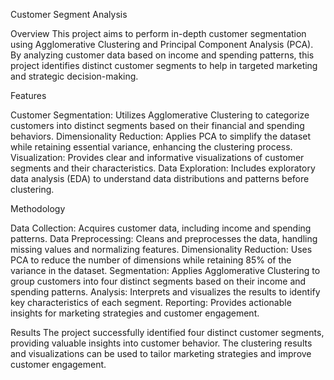 Customer Segment Analysis


Overview
This project aims to perform in-depth customer segmentation using Agglomerative Clustering and Principal Component Analysis (PCA). By analyzing customer data based on income and spending patterns, this project identifies distinct customer segments to help in targeted marketing and strategic decision-making.

Features

Customer Segmentation: Utilizes Agglomerative Clustering to categorize customers into distinct segments based on their financial and spending behaviors.
Dimensionality Reduction: Applies PCA to simplify the dataset while retaining essential variance, enhancing the clustering process.
Visualization: Provides clear and informative visualizations of customer segments and their characteristics.
Data Exploration: Includes exploratory data analysis (EDA) to understand data distributions and patterns before clustering.

Methodology

Data Collection: Acquires customer data, including income and spending patterns.
Data Preprocessing: Cleans and preprocesses the data, handling missing values and normalizing features.
Dimensionality Reduction: Uses PCA to reduce the number of dimensions while retaining 85% of the variance in the dataset.
Segmentation: Applies Agglomerative Clustering to group customers into four distinct segments based on their income and spending patterns.
Analysis: Interprets and visualizes the results to identify key characteristics of each segment.
Reporting: Provides actionable insights for marketing strategies and customer engagement.

Results
The project successfully identified four distinct customer segments, providing valuable insights into customer behavior. The clustering results and visualizations can be used to tailor marketing strategies and improve customer engagement.

